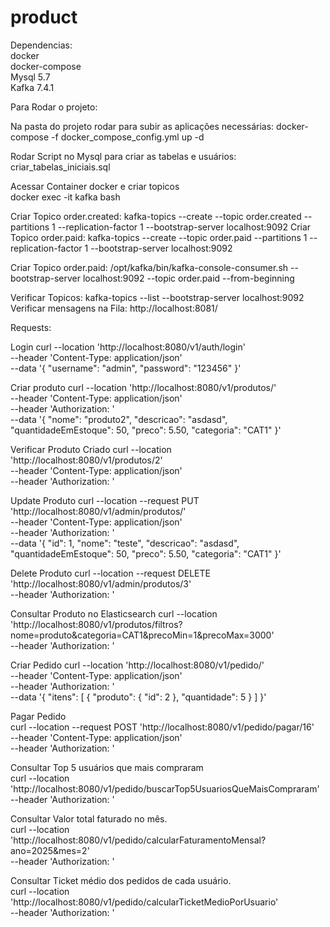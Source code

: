 # product

Dependencias: \
 docker  \
 docker-compose  \
 Mysql 5.7  \
 Kafka 7.4.1

Para Rodar o projeto:

Na pasta do projeto rodar para subir as aplicações necessárias: docker-compose -f docker_compose_config.yml up -d

Rodar Script no Mysql para criar as tabelas e usuários: criar_tabelas_iniciais.sql

Acessar Container docker e criar topicos  \
docker exec -it kafka bash

Criar Topico order.created: kafka-topics --create --topic order.created --partitions 1 --replication-factor 1 --bootstrap-server localhost:9092
Criar Topico order.paid: kafka-topics --create --topic order.paid --partitions 1 --replication-factor 1 --bootstrap-server localhost:9092

Criar Topico order.paid: /opt/kafka/bin/kafka-console-consumer.sh --bootstrap-server localhost:9092 --topic order.paid --from-beginning


Verificar Topicos: kafka-topics --list --bootstrap-server localhost:9092
Verificar mensagens na Fila: http://localhost:8081/


Requests:

Login
curl --location 'http://localhost:8080/v1/auth/login' \
--header 'Content-Type: application/json' \
--data '{
  "username": "admin",
  "password": "123456"
}'

Criar produto
curl --location 'http://localhost:8080/v1/produtos/' \
--header 'Content-Type: application/json' \
--header 'Authorization: <Bearer Token>' \
--data '{
  "nome": "produto2",
  "descricao": "asdasd",
  "quantidadeEmEstoque": 50,
  "preco": 5.50,
  "categoria": "CAT1"
}'

Verificar Produto Criado
curl --location 'http://localhost:8080/v1/produtos/2' \
--header 'Content-Type: application/json' \
--header 'Authorization: <Bearer Token>'

Update Produto
curl --location --request PUT 'http://localhost:8080/v1/admin/produtos/' \
--header 'Content-Type: application/json' \
--header 'Authorization: <Bearer Token>' \
--data '{
"id": 1,
"nome": "teste",
"descricao": "asdasd",
"quantidadeEmEstoque": 50,
"preco": 5.50,
"categoria": "CAT1"
}'

Delete Produto
curl --location --request DELETE 'http://localhost:8080/v1/admin/produtos/3' \
--header 'Authorization: <Bearer Token>'

Consultar Produto no Elasticsearch
curl --location 'http://localhost:8080/v1/produtos/filtros?nome=produto&categoria=CAT1&precoMin=1&precoMax=3000' \
--header 'Authorization: <Bearer Token>'


Criar Pedido
curl --location 'http://localhost:8080/v1/pedido/' \
--header 'Content-Type: application/json' \
--header 'Authorization: <Bearer Token>' \
--data '{
    "itens": [
        {
            "produto": {
                "id": 2
            },
            "quantidade": 5
        }
    ]
}'

Pagar Pedido \
curl --location --request POST 'http://localhost:8080/v1/pedido/pagar/16' \
--header 'Content-Type: application/json' \
--header 'Authorization: <Bearer Token>'

Consultar Top 5 usuários que mais compraram \
curl --location 'http://localhost:8080/v1/pedido/buscarTop5UsuariosQueMaisCompraram' \
--header 'Authorization: <Bearer Token>'

Consultar Valor total faturado no mês. \
curl --location 'http://localhost:8080/v1/pedido/calcularFaturamentoMensal?ano=2025&mes=2' \
--header 'Authorization: <Bearer Token>'

Consultar Ticket médio dos pedidos de cada usuário. \
curl --location 'http://localhost:8080/v1/pedido/calcularTicketMedioPorUsuario' \
--header 'Authorization: <Bearer Token>'

